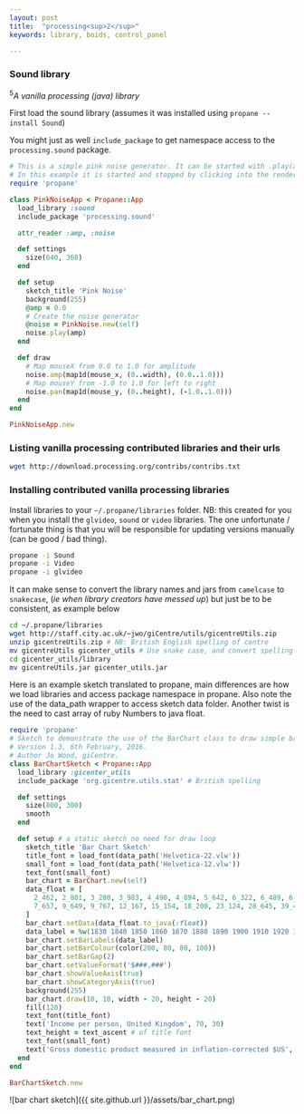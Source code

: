 ```yaml
---
layout: post
title:  "processing<sup>2</sup>"
keywords: library, boids, control_panel

---
```

### Sound library ###

<sup>5</sup><i>A vanilla processing (java) library</i>

First load the sound library (assumes it was installed using `propane --install Sound`)

You might just as well `include_package` to get namespace access to the `processing.sound` package.

```ruby
# This is a simple pink noise generator. It can be started with .play(amp).
# In this example it is started and stopped by clicking into the renderer window.
require 'propane'

class PinkNoiseApp < Propane::App
  load_library :sound
  include_package 'processing.sound'

  attr_reader :amp, :noise

  def settings
    size(640, 360)
  end

  def setup
    sketch_title 'Pink Noise'
    background(255)
    @amp = 0.0
    # Create the noise generator
    @noise = PinkNoise.new(self)
    noise.play(amp)
  end      

  def draw
    # Map mouseX from 0.0 to 1.0 for amplitude
    noise.amp(map1d(mouse_x, (0..width), (0.0..1.0)))
    # Map mouseY from -1.0 to 1.0 for left to right
    noise.pan(map1d(mouse_y, (0..height), (-1.0..1.0)))
  end
end

PinkNoiseApp.new
```

### Listing vanilla processing contributed libraries and their urls ###

```bash
wget http://download.processing.org/contribs/contribs.txt
```

### Installing contributed vanilla processing libraries ###

Install libraries to your `~/.propane/libraries` folder.  NB: this created for you when you install the `glvideo`, `sound` or `video` libraries. The one unfortunate / fortunate thing is that you will be responsible for updating versions manually (can be good / bad thing).

```bash
propane -i Sound
propane -i Video
propane -i glvideo
```

It can make sense to convert the library names and jars from `camelcase` to `snakecase`, (_ie when library creators have messed up_) but just be to be consistent, as example below

```bash
cd ~/.propane/libraries
wget http://staff.city.ac.uk/~jwo/giCentre/utils/gicentreUtils.zip
unzip gicentreUtils.zip # NB: British English spelling of centre
mv gicentreUtils gicenter_utils # Use snake case, and convert spelling
cd gicenter_utils/library
mv gicentreUtils.jar gicenter_utils.jar
```
Here is an example sketch translated to propane, main differences are how we load libraries and access package namespace in propane. Also note the use of the data_path wrapper to access sketch data folder. Another twist is the need to cast array of ruby Numbers to java float.

```ruby
require 'propane'
# Sketch to demonstrate the use of the BarChart class to draw simple bar charts.
# Version 1.3, 6th February, 2016.
# Author Jo Wood, giCentre.
class BarChartSketch < Propane::App
  load_library :gicenter_utils
  include_package 'org.gicentre.utils.stat' # British spelling

  def settings
    size(800, 300)
    smooth
  end

  def setup # a static sketch no need for draw loop
    sketch_title 'Bar Chart Sketch'
    title_font = load_font(data_path('Helvetica-22.vlw'))
    small_font = load_font(data_path('Helvetica-12.vlw'))
    text_font(small_font)
    bar_chart = BarChart.new(self)
    data_float = [
      2_462, 2_801, 3_280, 3_983, 4_490, 4_894, 5_642, 6_322, 6_489, 6_401,
      7_657, 9_649, 9_767, 12_167, 15_154, 18_200, 23_124, 28_645, 39_471
    ]
    bar_chart.setData(data_float.to_java(:float))
    data_label = %w(1830 1840 1850 1860 1870 1880 1890 1900 1910 1920 1930 1940 1950 1960 1970 1980 1990 2000 2010)
    bar_chart.setBarLabels(data_label)
    bar_chart.setBarColour(color(200, 80, 80, 100))
    bar_chart.setBarGap(2)
    bar_chart.setValueFormat('$###,###')
    bar_chart.showValueAxis(true)
    bar_chart.showCategoryAxis(true)
    background(255)
    bar_chart.draw(10, 10, width - 20, height - 20)
    fill(120)
    text_font(title_font)
    text('Income per person, United Kingdom', 70, 30)
    text_height = text_ascent # of title font
    text_font(small_font)
    text('Gross domestic product measured in inflation-corrected $US', 70, 30 + text_height)
  end
end

BarChartSketch.new
```

![bar chart sketch]({{ site.github.url }}/assets/bar_chart.png)

